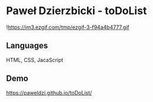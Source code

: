 # Paweł Dzierzbicki - toDoList

!https://im3.ezgif.com/tmp/ezgif-3-f94a4b4777.gif

## Languages
HTML, CSS, JacaScript

## Demo 
https://paweldzi.github.io/toDoList/
